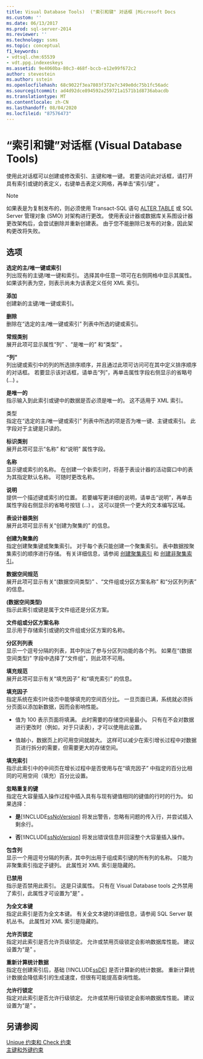 ```yaml
---
title: Visual Database Tools)  ("索引和键" 对话框 |Microsoft Docs
ms.custom: ''
ms.date: 06/13/2017
ms.prod: sql-server-2014
ms.reviewer: ''
ms.technology: ssms
ms.topic: conceptual
f1_keywords:
- vdtsql.chm:65539
- vdt.ppg.indexeskeys
ms.assetid: 9e4060ba-80c3-468f-bccb-e12e99f672c2
author: stevestein
ms.author: sstein
ms.openlocfilehash: 68c9022f3ea7803f372e7c349e0dc75b1fc56adc
ms.sourcegitcommit: ad4d92dce894592a259721a1571b1d8736abacdb
ms.translationtype: MT
ms.contentlocale: zh-CN
ms.lasthandoff: 08/04/2020
ms.locfileid: "87576473"
---
```

# <a name="indexes-and-keys-dialog-box-visual-database-tools"></a>“索引和键”对话框 (Visual Database Tools)
  使用此对话框可以创建或修改索引、主键和唯一键。 若要访问此对话框，请打开具有索引或键的表定义，右键单击表定义网格，再单击“索引/键”  。  
  
> [!NOTE]  
>  如果表是为复制发布的，则必须使用 Transact-SQL 语句 [ALTER TABLE](/sql/t-sql/statements/alter-table-transact-sql) 或 SQL Server 管理对象 (SMO) 对架构进行更改。 使用表设计器或数据库关系图设计器更改架构后，会尝试删除并重新创建表。 由于您不能删除已发布的对象，因此架构更改将失败。  
  
## <a name="options"></a>选项  
 **选定的主/唯一键或索引**  
 列出现有的主键/唯一键和索引。 选择其中任意一项可在右侧网格中显示其属性。 如果该列表为空，则表示尚未为该表定义任何 XML 索引。  
  
 **添加**  
 创建新的主键/唯一键或索引。  
  
 **删除**  
 删除在“选定的主/唯一键或索引”  列表中所选的键或索引。  
  
 **常规类别**  
 展开此项可显示属性“列”  、“是唯一的”  和“类型”  。  
  
 **“列”**  
 列出键或索引中的列的所选排序顺序，并且通过此项可访问可在其中定义排序顺序的对话框。 若要显示该对话框，请单击“列”，再单击属性字段右侧显示的省略号 (…)  。  
  
 **是唯一的**  
 指示输入到此索引或键中的数据是否必须是唯一的。 这不适用于 XML 索引。  
  
 类型   
 指定在“选定的主/唯一键或索引”  列表中所选的项是否为唯一键、主键或索引。 此字段对于主键是只读的。  
  
 **标识类别**  
 展开此项可显示“名称”  和“说明”  属性字段。  
  
 **名称**  
 显示键或索引的名称。 在创建一个新索引时，将基于表设计器的活动窗口中的表为其指定默认名称。 可随时更改名称。  
  
 **说明**  
 提供一个描述键或索引的位置。 若要编写更详细的说明，请单击“说明”，再单击属性字段右侧显示的省略号按钮 (…)   。 这可以提供一个更大的文本编写区域。  
  
 **表设计器类别**  
 展开此项可显示有关“创建为聚集的”  的信息。  
  
 **创建为聚集的**  
 指定创建聚集键或聚集索引。 对于每个表只能创建一个聚集索引。 表中数据按聚集索引的顺序进行存储。 有关详细信息，请参阅 [创建聚集索引](../../relational-databases/indexes/indexes.md) 和 [创建非聚集索引](../../relational-databases/indexes/create-nonclustered-indexes.md)。  
  
 **数据空间规范**  
 展开此项可显示有关“(数据空间类型)”  、“文件组或分区方案名称”  和“分区列列表”  的信息。  
  
 **(数据空间类型)**  
 指示此索引或键是属于文件组还是分区方案。  
  
 **文件组或分区方案名称**  
 显示用于存储索引或键的文件组或分区方案的名称。  
  
 **分区列列表**  
 显示一个逗号分隔的列表，其中列出了参与分区列功能的各个列。 如果在“(数据空间类型)”  字段中选择了“文件组”，则此项不可用。  
  
 **填充规范**  
 展开此项可显示有关“填充因子”  和“填充索引”  的信息。  
  
 **填充因子**  
 指定系统在索引叶级页中能够填充的空间百分比。 一旦页面已满，系统就必须拆分页面以添加新数据，因而会影响性能。  
  
-   值为 100 表示页面将填满。 此时需要的存储空间量最小。 只有在不会对数据进行更改时（例如，对于只读表），才可以使用此设置。  
  
-   值越小，数据页上的可用空间就越大。 这样可以减少在索引增长过程中对数据页进行拆分的需要，但需要更大的存储空间。  
  
 **填充索引**  
 指示此索引中的中间页在增长过程中是否使用与在“填充因子”  中指定的百分比相同的可用空间（填充）百分比设置。  
  
 **忽略重复的键**  
 指定在大容量插入操作过程中插入具有与现有键值相同的键值的行时的行为。 如果选择：  
  
-   **是**[!INCLUDE[ssNoVersion](../../../includes/ssnoversion-md.md)] 将发出警告，忽略有问题的传入行，并尝试插入剩余行。  
  
-   **否**[!INCLUDE[ssNoVersion](../../../includes/ssnoversion-md.md)] 将发出错误信息并回滚整个大容量插入操作。  
  
 **包含列**  
 显示一个用逗号分隔的列表，其中列出用于组成索引键的所有列的名称。 只能为非聚集索引指定子键列。 此属性对 XML 索引是隐藏的。  
  
 **已禁用**  
 指示是否禁用此索引。 这是只读属性。 只有在 Visual Database tools 之外禁用了索引，此属性才可设置为“是”  。  
  
 **为全文本键**  
 指定此索引是否为全文本键。 有关全文本键的详细信息，请参阅 SQL Server 联机丛书。 此属性对 XML 索引是隐藏的。  
  
 **允许页锁定**  
 指定对此索引是否允许页级锁定。 允许或禁用页级锁定会影响数据库性能。 建议设置为“是”  。  
  
 **重新计算统计数据**  
 指定在创建索引后，基础 [!INCLUDE[ssDE](../../includes/ssde-md.md)] 是否计算新的统计数据。 重新计算统计数据会降低索引的生成速度，但很有可能提高查询性能。  
  
 **允许行锁定**  
 指定对此索引是否允许行级锁定。 允许或禁用行级锁定会影响数据库性能。 建议设置为“是”  。  
  
## <a name="see-also"></a>另请参阅  
 [Unique 约束和 Check 约束](../../relational-databases/tables/unique-constraints-and-check-constraints.md)   
 [主键和外键约束](../../relational-databases/tables/primary-and-foreign-key-constraints.md)  
  
  
